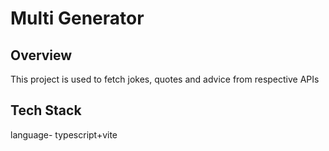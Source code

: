 # Multi Generator

## Overview
This project is used to fetch jokes, quotes and advice from respective APIs

## Tech Stack
language- typescript+vite
